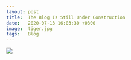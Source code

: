 ```yaml
---
layout: post
title:  The Blog Is Still Under Construction
date:   2020-07-13 16:03:30 +0300
image:  tiger.jpg
tags:   Blog
---
```



![]({{site.baseurl}}/img/lion.jpg)

